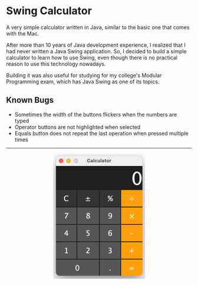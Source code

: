 # Swing Calculator

A very simple calculator written in Java, similar to the basic one that comes with the Mac.

After more than 10 years of Java development experience, I realized that I had never written a Java Swing application. So, I decided to build a simple calculator to learn how to use Swing, even though there is no practical reason to use this technology nowadays.

Building it was also useful for studying for my college's Modular Programming exam, which has Java Swing as one of its topics.

## Known Bugs

- Sometimes the width of the buttons flickers when the numbers are typed
- Operator buttons are not highlighted when selected
- Equals button does not repeat the last operation when pressed multiple times

---

<p align="center">
  <img src="calculator.png">
</p>